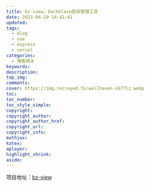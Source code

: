 ```yaml
---
title: bz-view，backblaze图床管理工具
date: 2023-04-19 14:41:41
updated:
tags:
  - blog
  - vue
  - express
  - vercel
categories:
  - 博客相关
keywords:
description:
top_img:
comments:
cover: https://img.recreyed.tk/wallhaven-x677lz.webp
toc:
toc_number:
toc_style_simple:
copyright:
copyright_author:
copyright_author_href:
copyright_url:
copyright_info:
mathjax:
katex:
aplayer:
highlight_shrink:
aside:
---
```

项目地址：[bz-view](https://github.com/recreyed/bz-view)

